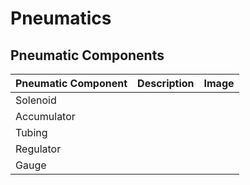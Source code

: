 # Pneumatics

## Pneumatic Components

| Pneumatic Component | Description | Image |
| --- | --- | --- |
| Solenoid |  |  |
| Accumulator |  |  |
| Tubing |  |  |
| Regulator |  |  |
| Gauge |  |  |
